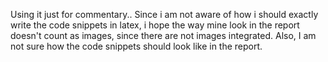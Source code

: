 Using it just for commentary..
Since i am not aware of how i should exactly write the code snippets in latex, i hope the way mine look in the report doesn't count as images, since there are not images integrated. Also, I am not sure how the code snippets should look like in the report.